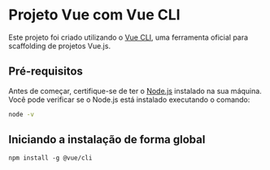# Projeto Vue com Vue CLI

Este projeto foi criado utilizando o [Vue CLI](https://cli.vuejs.org/), uma ferramenta oficial para scaffolding de projetos Vue.js.

## Pré-requisitos

Antes de começar, certifique-se de ter o [Node.js](https://nodejs.org/) instalado na sua máquina. Você pode verificar se o Node.js está instalado executando o comando:

```bash
node -v
```
## Iniciando a instalação de forma global

```
npm install -g @vue/cli
```

